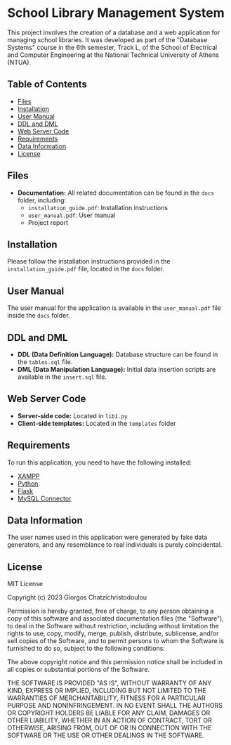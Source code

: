 # School Library Management System

This project involves the creation of a database and a web application for managing school libraries. It was developed as part of the "Database Systems" course in the 6th semester, Track L, of the School of Electrical and Computer Engineering at the National Technical University of Athens (NTUA).

## Table of Contents
- [Files](#files)
- [Installation](#installation)
- [User Manual](#user-manual)
- [DDL and DML](#ddl-and-dml)
- [Web Server Code](#web-server-code)
- [Requirements](#requirements)
- [Data Information](#data-information)
- [License](#license)

## Files

- **Documentation:** All related documentation can be found in the `docs` folder, including:
  - `installation_guide.pdf`: Installation instructions
  - `user_manual.pdf`: User manual
  - Project report

## Installation

Please follow the installation instructions provided in the `installation_guide.pdf` file, located in the `docs` folder.

## User Manual

The user manual for the application is available in the `user_manual.pdf` file inside the `docs` folder.

## DDL and DML

- **DDL (Data Definition Language):** Database structure can be found in the `tables.sql` file.
- **DML (Data Manipulation Language):** Initial data insertion scripts are available in the `insert.sql` file.

## Web Server Code

- **Server-side code:** Located in `lib1.py`
- **Client-side templates:** Located in the `templates` folder

## Requirements

To run this application, you need to have the following installed:

- [XAMPP](https://www.apachefriends.org/index.html)
- [Python](https://www.python.org/)
- [Flask](https://flask.palletsprojects.com/)
- [MySQL Connector](https://pypi.org/project/mysql-connector-python/)

## Data Information

The user names used in this application were generated by fake data generators, and any resemblance to real individuals is purely coincidental.

## License

MIT License

Copyright (c) 2023 Giorgos Chatzichristodoulou

Permission is hereby granted, free of charge, to any person obtaining a copy
of this software and associated documentation files (the "Software"), to deal
in the Software without restriction, including without limitation the rights
to use, copy, modify, merge, publish, distribute, sublicense, and/or sell
copies of the Software, and to permit persons to whom the Software is
furnished to do so, subject to the following conditions:

The above copyright notice and this permission notice shall be included in all
copies or substantial portions of the Software.

THE SOFTWARE IS PROVIDED "AS IS", WITHOUT WARRANTY OF ANY KIND, EXPRESS OR
IMPLIED, INCLUDING BUT NOT LIMITED TO THE WARRANTIES OF MERCHANTABILITY,
FITNESS FOR A PARTICULAR PURPOSE AND NONINFRINGEMENT. IN NO EVENT SHALL THE
AUTHORS OR COPYRIGHT HOLDERS BE LIABLE FOR ANY CLAIM, DAMAGES OR OTHER
LIABILITY, WHETHER IN AN ACTION OF CONTRACT, TORT OR OTHERWISE, ARISING FROM,
OUT OF OR IN CONNECTION WITH THE SOFTWARE OR THE USE OR OTHER DEALINGS IN THE
SOFTWARE.
